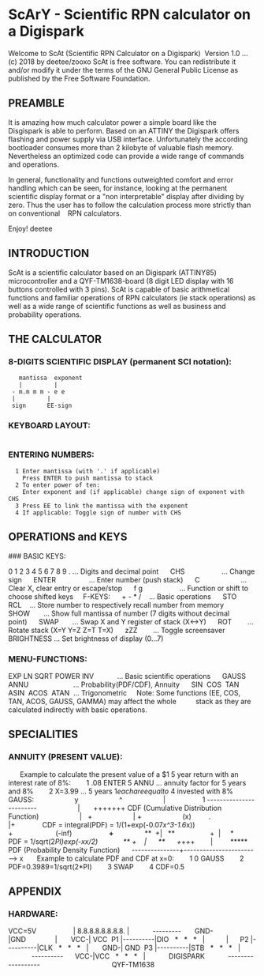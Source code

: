 # ScArY - Scientific RPN calculator on a Digispark
Welcome to ScAt (Scientific RPN Calculator on a Digispark)  Version 1.0 ... (c) 2018 by deetee/zooxo
ScAt is free software. You can redistribute it and/or modify it under the terms of the GNU General Public License as published by the Free Software Foundation.

## PREAMBLE
It is amazing how much calculator power a simple board like the Disgispark is able to perform. Based on an ATTINY the Digispark offers flashing and power supply via USB interface. Unfortunately the according bootloader consumes more than 2 kilobyte of valuable flash memory. Nevertheless an optimized code can provide a wide range of commands and operations.

In general, functionality and functions outweighted comfort and error handling which can be seen, for instance, looking at the permanent scientific display format or a "non interpretable" display after dividing by zero. Thus the user has to follow the calculation process more strictly than on conventional    RPN calculators.

Enjoy! deetee

## INTRODUCTION
ScAt is a scientific calculator based on an Digispark (ATTINY85) microcontroller and a QYF-TM1638-board (8 digit LED display with 16 buttons controlled with 3 pins). ScAt is capable of basic arithmetical functions and familiar operations of RPN calculators (ie stack operations) as well as a wide range of scientific functions as well as business and probability operations.

## THE CALCULATOR
### 8-DIGITS SCIENTIFIC DISPLAY (permanent SCI notation):
```
   mantissa  exponent
   |         |
 - m.m m m - e e
 |         |
 sign      EE-sign
```
### KEYBOARD LAYOUT:
```      (f)(zZZ)        7      [SQRT]    8       [POW]        9(/) [1/X]      [g]             4(GAUSS)[EXP]    5(ANNU)  [LN]        6(*)  [PI]      CHS(ROT)[EE]    1(RCL)  [SIN]    2(STO)  [COS]        3(-) [TAN]      C(BRIGHTNWSS)   0(SHOW)[ASIN]    .(SWAP)[ACOS]    ENTER(+)[ATAN]
```
### ENTERING NUMBERS:
```
  1 Enter mantissa (with '.' if applicable)
    Press ENTER to push mantissa to stack
  2 To enter power of ten:
    Enter exponent and (if applicable) change sign of exponent with CHS
  3 Press EE to link the mantissa with the exponent  
  4 If applicable: Toggle sign of number with CHS
```
## OPERATIONS and KEYS
### BASIC KEYS:

0 1 2 3 4 5 6 7 8 9 . ... Digits and decimal point      CHS                   ... Change sign      ENTER                 ... Enter number (push stack)      C                     ... Clear X, clear entry or escape/stop      f g                   ... Function or shift to choose shifted keys
    F-KEYS:      + - * /    ... Basic operations      STO RCL    ... Store number to respectively recall number from memory      SHOW       ... Show full mantissa of number (7 digits without decimal point)      SWAP       ... Swap X and Y register of stack (X<->Y)      ROT        ... Rotate stack (X=Y Y=Z Z=T T=X)      zZZ        ... Toggle screensaver      BRIGHTNESS ... Set brightness of display (0...7)
### MENU-FUNCTIONS:
EXP LN SQRT POWER INV            ... Basic scientific operations      GAUSS ANNU                       ... Probability(PDF/CDF), Annuity      SIN  COS  TAN  ASIN  ACOS  ATAN  ... Trigonometric
    Note: Some functions (EE, COS, TAN, ACOS, GAUSS, GAMMA) may affect the whole          stack as they are calculated indirectly with basic operations.
## SPECIALITIES
### ANNUITY (PRESENT VALUE):
      Example to calculate the present value of a $1 5 year return with an      interest rate of 8%:        1 .08 ENTER 5 ANNU ... annuity factor for 5 years and 8%        2 X=3.99 ... 5 years $1 each are equal to ~$4 invested with 8%
    GAUSS:                     y                     ^                     |                   1 ------------------------                     |       +++++++ CDF (Cumulative Distribution Function)                     |   +                     | +                     (x)         .                     |+              CDF = integral(PDF) = 1/(1+exp(-0.07*x^3-1.6*x))                     +                      (-inf)                   **+**                **  +|   **                  +  |     *         PDF = 1/sqrt(2*PI)*exp(-x*x/2)             ** +    |      **      +*+*+*+        |         ***** PDF (Probability Density Function)      ---------------+------------------------> x
      Example to calculate PDF and CDF at x=0:        1 0 GAUSS        2 PDF=0.3989=1/sqrt(2*PI)        3 SWAP        4 CDF=0.5
## APPENDIX
### HARDWARE:
VCC=5V                   | 8.8.8.8.8.8.8.8. |            ---------       GND-|GND               |       VCC-| VCC  P1 |----------|DIO   *   *   *   |           |      P2 |----------|CLK   *   *   *   |       GND-| GND  P3 |----------|STB   *   *   *   |            ----------      VCC-|VCC   *   *   *   |            DIGISPARK            ------------------                                     QYF-TM1638


